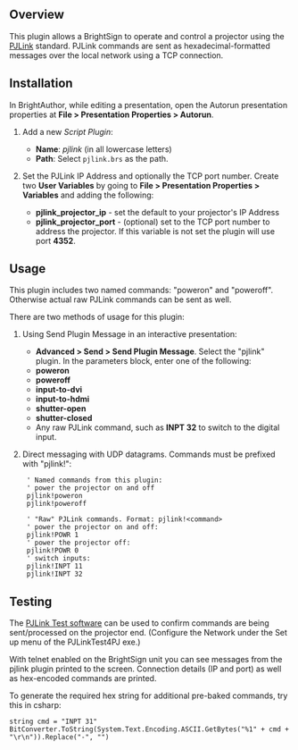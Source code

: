 Overview
------------

This plugin allows a BrightSign to operate and control a projector using the [PJLink](http://pjlink.jbmia.or.jp/english/) standard. PJLink commands are sent as hexadecimal-formatted messages over the local network using a TCP connection.

## Installation

In BrightAuthor, while editing a presentation, open the Autorun presentation properties at **File > Presentation Properties > Autorun**.

1. Add a new *Script Plugin*:

	* **Name**: _pjlink_ (in all lowercase letters)
	* **Path**: Select `pjlink.brs` as the path.

2. Set the PJLink IP Address and optionally the TCP port number. Create two **User Variables** by going to **File > Presentation Properties > Variables** and adding the following:
	* **pjlink_projector_ip** - set the default to your projector's IP Address
	* **pjlink_projector_port** - (optional) set to the TCP port number to address the projector. If this variable is not set the plugin will use port **4352**.


## Usage

This plugin includes two named commands: "poweron" and "poweroff". Otherwise actual raw PJLink commands can be sent as well.

There are two methods of usage for this plugin:

1. Using Send Plugin Message in an interactive presentation:
	* **Advanced > Send > Send Plugin Message**. Select the "pjlink" plugin. In the parameters block, enter one of the following:
	* **poweron**
	* **poweroff**
	* **input-to-dvi**
	* **input-to-hdmi**
	* **shutter-open**
	* **shutter-closed**
	* Any raw PJLink command, such as **INPT 32** to switch to the digital input.

2. Direct messaging with UDP datagrams. Commands must be prefixed with "pjlink!":

		' Named commands from this plugin:
		' power the projector on and off
		pjlink!poweron
		pjlink!poweroff

		' "Raw" PJLink commands. Format: pjlink!<command>
		' power the projector on and off:
		pjlink!POWR 1
		' power the projector off:
		pjlink!POWR 0
		' switch inputs:
		pjlink!INPT 11
		pjlink!INPT 32

## Testing

The [PJLink Test software](http://pjlink.jbmia.or.jp/english/dl.html) can be used to confirm commands are being sent/processed on the projector end. (Configure the Network under the Set up menu of the PJLinkTest4PJ exe.)

With telnet enabled on the BrightSign unit you can see messages from the pjlink plugin printed to the screen. Connection details (IP and port) as well as hex-encoded commands are printed.

To generate the required hex string for additional pre-baked commands, try this in csharp:

    string cmd = "INPT 31"
    BitConverter.ToString(System.Text.Encoding.ASCII.GetBytes("%1" + cmd + "\r\n")).Replace("-", "")
